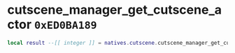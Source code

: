 # cutscene_manager_get_cutscene_actor `0xED0BA189`

```lua
local result --[[ integer ]] = natives.cutscene.cutscene_manager_get_cutscene_actor(_unk0 --[[ integer ]])
```